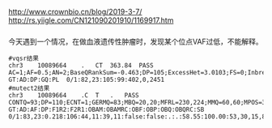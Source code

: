 http://www.crownbio.cn/blog/2019-3-7/
http://rs.yiigle.com/CN121090201910/1169917.htm


### 
今天遇到一个情况，在做血液遗传性肿瘤时，发现某个位点VAF过低，不能解释。
```
#vqsr结果
chr3	10089664	.	CT	363.84	PASS	AC=1;AF=0.5;AN=2;BaseQRankSum=-0.463;DP=105;ExcessHet=3.0103;FS=0;InbreedingCoeff=-0.0164;MQRankSum=0;QD=3.47;ReadPosRankSum=-1.182;SOR=0.681;VQSLOD=3.87;culprit=QD	GT:AD:DP:GQ:PL	0/1:82,23:105:99:402,0,2451
#mutect2结果
chr3	10089664	.C	T	.	PASS	CONTQ=93;DP=110;ECNT=1;GERMQ=83;MBQ=20,20;MFRL=230,224;MMQ=60,60;MPOS=35;POPAF=7.30;SEQQ=93;STRANDQ=93;TLOD=46.73	GT:AD:AF:DP:F1R2:F2R1:OBAM:OBAMRC:OBF:OBP:OBQ:OBQRC:SB	0/1:83,23:0.218:106:44,11:39,11:false:false:.:.:58.55:100.00:53,30,15,8
```
